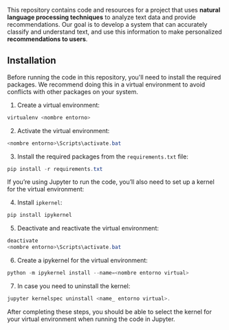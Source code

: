 This repository contains code and resources for a project that uses **natural language processing techniques** to analyze text data and provide recommendations. Our goal is to develop a system that can accurately classify and understand text, and use this information to make personalized **recommendations to users**.

## Installation

Before running the code in this repository, you'll need to install the required packages. We recommend doing this in a virtual environment to avoid conflicts with other packages on your system.

1. Create a virtual environment:
```powershell
virtualenv <nombre entorno>
```
2. Activate the virtual environment:
```powershell
<nombre entorno>\Scripts\activate.bat
```
3. Install the required packages from the `requirements.txt` file:
```powershell
pip install -r requirements.txt
```
If you’re using Jupyter to run the code, you’ll also need to set up a kernel for the virtual environment:

4. Install `ipkernel`:
```powershell
pip install ipykernel
```
5. Deactivate and reactivate the virtual environment:
```powershell
deactivate
<nombre entorno>\Scripts\activate.bat
```
6. Create a ipykernel for the virtual environment:
```powershell
python -m ipykernel install --name=<nombre entorno virtual>
```
7. In case you need to uninstall the kernel:
```powershell
jupyter kernelspec uninstall <name_ entorno virtual>.
```

After completing these steps, you should be able to select the kernel for your virtual environment when running the code in Jupyter.

